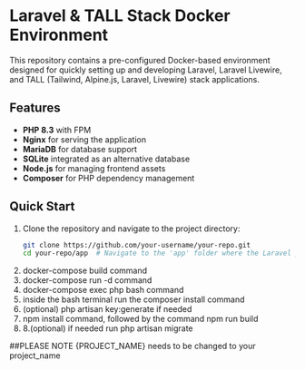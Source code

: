 # Laravel & TALL Stack Docker Environment

This repository contains a pre-configured Docker-based environment designed for quickly setting up and developing Laravel, Laravel Livewire, and TALL (Tailwind, Alpine.js, Laravel, Livewire) stack applications.

## Features

- **PHP 8.3** with FPM
- **Nginx** for serving the application
- **MariaDB** for database support
- **SQLite** integrated as an alternative database
- **Node.js** for managing frontend assets
- **Composer** for PHP dependency management

## Quick Start

1. Clone the repository and navigate to the project directory:
   ```bash
   git clone https://github.com/your-username/your-repo.git
   cd your-repo/app  # Navigate to the 'app' folder where the Laravel project is located
2. docker-compose build command
3. docker-compose run -d command
4. docker-compose exec php bash command
5. inside the bash terminal run the composer install command
6. (optional) php artisan key:generate if needed
7. npm install command, followed by the command npm run build
8. 8.(optional) if needed run php artisan migrate


##PLEASE NOTE
{PROJECT_NAME} needs to be changed to your project_name
